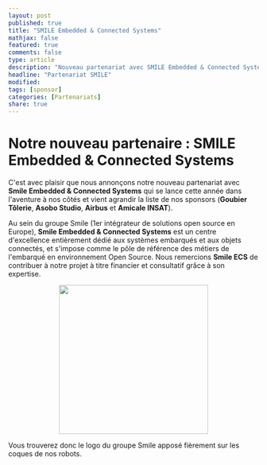 ```yaml
---
layout: post
published: true
title: "SMILE Embedded & Connected Systems"
mathjax: false
featured: true
comments: false
type: article
description: "Nouveau partenariat avec SMILE Embedded & Connected Systems."
headline: "Partenariat SMILE"
modified:
tags: [sponsor]
categories: [Partenariats]
share: true
---
```


# Notre nouveau partenaire : SMILE Embedded & Connected Systems

C'est avec plaisir que nous annonçons notre nouveau partenariat avec **Smile Embedded & Connected Systems** qui se lance cette année dans l'aventure à nos côtés et vient agrandir la liste de nos sponsors (**Goubier Tôlerie**, **Asobo Studio**, **Airbus** et **Amicale INSAT**).

Au sein du groupe Smile (1er intégrateur de solutions open source en Europe), **Smile Embedded & Connected Systems** est un centre d'excellence entièrement dédié aux systèmes embarqués et aux objets connectés, et s'impose comme le pôle de référence des métiers de l'embarqué en environnement Open Source.
Nous remercions **Smile ECS** de contribuer à notre projet à titre financier et consultatif grâce à son expertise.

<div style="text-align: center"><a href="https://www.smile.eu/fr/groupe/qui-sommes-nous"><img src="https://clubrobotinsat.github.io/images/sponsors/smile.png" style="width: 300px;"/></a></div>

Vous trouverez donc le logo du groupe Smile apposé fièrement sur les coques de nos robots.
